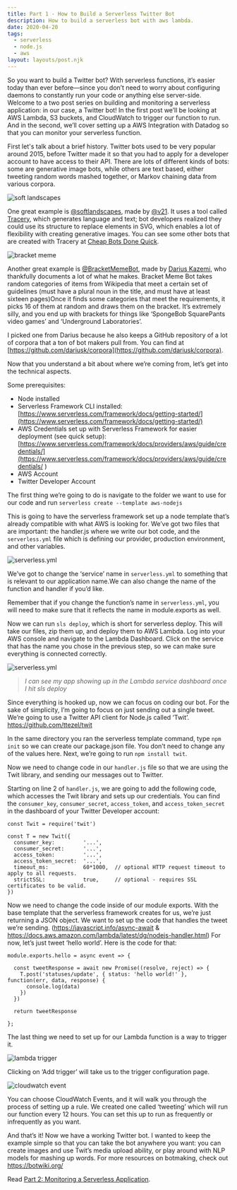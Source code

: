 ```yaml
---
title: Part 1 - How to Build a Serverless Twitter Bot
description: How to build a serverless bot with aws lambda.
date: 2020-04-20
tags:
  - serverless
  - node.js
  - aws
layout: layouts/post.njk
---
```



So you want to build a Twitter bot? With serverless functions, it’s easier today than ever before—since you don’t need to worry about configuring daemons to constantly run your code or anything else server-side. Welcome to a two post series on building and monitoring a serverless application: in our case, a Twitter bot! In the first post we’ll be looking at AWS Lambda, S3 buckets, and CloudWatch to trigger our function to run. And in the second, we’ll cover setting up a AWS Integration with Datadog so that you can monitor your serverless function.

First let's talk about a brief history. Twitter bots used to be very popular around 2015, before Twitter made it so that you had to apply for a developer account to have access to their API. There are lots of different kinds of bots: some are generative image bots, while others are text based, either tweeting random words mashed together, or Markov chaining data from various corpora. 


![soft landscapes](../../img/serverless_post/soft_landscapes.png)

One great example is [@softlandscapes](http://twitter.com/softlandscapes), made by [@v21](http://www.twitter.com/v21). It uses a tool called [Tracery](http://www.tracery.io), which generates language and text; bot developers realized they could use its structure to replace elements in SVG, which enables a lot of flexibility with creating generative images. You can see some other bots that are created with Tracery at [Cheap Bots Done Quick](https://cheapbotsdonequick.com/).

![bracket meme](../../img/serverless_post/bracket_meme.png)

Another great example is [@BracketMemeBot](https://twitter.com/BracketMemeBot), made by [Darius Kazemi](https://twitter.com/tinysubversions), who thankfully documents a lot of what he makes. Bracket Meme Bot takes random categories of items from Wikipedia that meet a certain set of guidelines (must have a plural noun in the title, and must have at least sixteen pages)Once it finds some categories that meet the requirements, it picks 16 of them at random and draws them on the bracket. It’s extremely silly, and you end up with brackets for things like ‘SpongeBob SquarePants video games’ and ‘Underground Laboratories’. 

I picked one from Darius because he also keeps a GitHub repository of a lot of corpora that a ton of bot makers pull from. You can find at [https://github.com/dariusk/corpora](https://github.com/dariusk/corpora).

Now that you understand a bit about where we’re coming from, let’s get into the technical aspects.

Some prerequisites: 

* Node installed
* Serverless Framework CLI installed: [https://www.serverless.com/framework/docs/getting-started/](https://www.serverless.com/framework/docs/getting-started/) 
* AWS Credentials set up with Serverless Framework for easier deployment (see quick setup): [https://www.serverless.com/framework/docs/providers/aws/guide/credentials/](https://www.serverless.com/framework/docs/providers/aws/guide/credentials/ )
* AWS Account
* Twitter Developer Account

The first thing we’re going to do is navigate to the folder we want to use for our code and run `serverless create --template aws-nodejs`

This is going to have the serverless framework set up a node template that’s already compatible with what AWS is looking for. We’ve got two files that are important: the handler.js where we write our bot code, and the `serverless.yml` file which is defining our provider, production environment, and other variables.

![serverless.yml](../../img/serverless_post/serverless_yml.png)

We’ve got to change the ‘service’ name in `serverless.yml` to something that is relevant to our application name.We can also change the name of the function and handler if you’d like. 

Remember that if you change the function’s name in `serverless.yml`, you will need to make sure that it reflects the name in module.exports as well.

Now we can run `sls deploy`, which is short for serverless deploy. This will take our files, zip them up, and deploy them to AWS Lambda. Log into your AWS console and navigate to the Lambda Dashboard. Click on the service that has the name you chose in the previous step, so we can make sure everything is connected correctly. 

![serverless.yml](../../img/serverless_post/aws_dash.png )
> *I can see my app showing up in the Lambda service dashboard once I hit sls deploy*

Since everything is hooked up, now we can focus on coding our bot. For the sake of simplicity, I’m going to focus on just sending out a single tweet. We’re going to use a Twitter API client for Node.js called ‘Twit’. https://github.com/ttezel/twit 

In the same directory you ran the serverless template command, type `npm init` so we can create our package.json file. You don’t need to change any of the values here. Next, we’re going to run `npm install twit`.

Now we need to change code in our `handler.js` file so that we are using the Twit library, and sending our messages out to Twitter.

Starting on line 2 of `handler.js`, we are going to add the following code, which accesses the Twit library and sets up our credentials. You can find the `consumer_key`, `consumer_secret`, `access_token`, and `access_token_secret` in the dashboard of your Twitter Developer account:

```
const Twit = require('twit')

const T = new Twit({
  consumer_key:         '...',
  consumer_secret:      '...',
  access_token:         '...',
  access_token_secret:  '...',
  timeout_ms:           60*1000,  // optional HTTP request timeout to apply to all requests.
  strictSSL:            true,     // optional - requires SSL certificates to be valid.
})
```

Now we need to change the code inside of our module exports. With the base template that the serverless framework creates for us, we’re just returning a JSON object. We want to set up the code that handles the tweet we’re sending. (https://javascript.info/async-await & https://docs.aws.amazon.com/lambda/latest/dg/nodejs-handler.html) For now, let’s just tweet ‘hello world’. Here is the code for that:

```
module.exports.hello = async event => {

  const tweetResponse = await new Promise((resolve, reject) => {
    T.post('statuses/update', { status: 'hello world!' }, function(err, data, response) {
      console.log(data)
    })
  })

  return tweetResponse

};
```

The last thing we need to set up for our Lambda function is a way to trigger it.

![lambda trigger](../../img/serverless_post/lambda_trigger.png )

Clicking on ‘Add trigger’ will take us to the trigger configuration page.

![cloudwatch event](../../img/serverless_post/cloudwatch_event.png )

You can choose CloudWatch Events, and it will walk you through the process of setting up a rule. We created one called ‘tweeting’ which will run our function every 12 hours. You can set this up to run as frequently or infrequently as you want.

And that’s it! Now we have a working Twitter bot. I wanted to keep the example simple so that you can take the bot anywhere you want: you can create images and use Twit’s media upload ability, or play around with NLP models for mashing up words. For more resources on botmaking, check out https://botwiki.org/

Read [Part 2: Monitoring a Serverless Application](../../posts/serverless-lambda-pt2/).